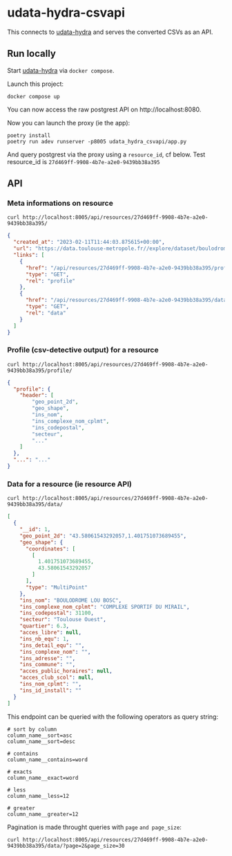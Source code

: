 # udata-hydra-csvapi

This connects to [udata-hydra](https://github.com/etalab/udata-hydra) and serves the converted CSVs as an API.

## Run locally

Start [udata-hydra](https://github.com/etalab/udata-hydra) via `docker compose`.

Launch this project:

```shell
docker compose up
```

You can now access the raw postgrest API on http://localhost:8080.

Now you can launch the proxy (ie the app):

```
poetry install
poetry run adev runserver -p8005 udata_hydra_csvapi/app.py
```

And query postgrest via the proxy using a `resource_id`, cf below. Test resource_id is `27d469ff-9908-4b7e-a2e0-9439bb38a395`

## API

### Meta informations on resource

```shell
curl http://localhost:8005/api/resources/27d469ff-9908-4b7e-a2e0-9439bb38a395/
```

```json
{
  "created_at": "2023-02-11T11:44:03.875615+00:00",
  "url": "https://data.toulouse-metropole.fr//explore/dataset/boulodromes/download?format=csv&timezone=Europe/Berlin&use_labels_for_header=false",
  "links": [
    {
      "href": "/api/resources/27d469ff-9908-4b7e-a2e0-9439bb38a395/profile/",
      "type": "GET",
      "rel": "profile"
    },
    {
      "href": "/api/resources/27d469ff-9908-4b7e-a2e0-9439bb38a395/data/",
      "type": "GET",
      "rel": "data"
    }
  ]
}
```

### Profile (csv-detective output) for a resource

```shell
curl http://localhost:8005/api/resources/27d469ff-9908-4b7e-a2e0-9439bb38a395/profile/
```

```json
{
  "profile": {
    "header": [
        "geo_point_2d",
        "geo_shape",
        "ins_nom",
        "ins_complexe_nom_cplmt",
        "ins_codepostal",
        "secteur",
        "..."
    ]
  },
  "...": "..."
}
```

### Data for a resource (ie resource API)

```shell
curl http://localhost:8005/api/resources/27d469ff-9908-4b7e-a2e0-9439bb38a395/data/
```

```json
[
  {
    "__id": 1,
    "geo_point_2d": "43.58061543292057,1.401751073689455",
    "geo_shape": {
      "coordinates": [
        [
          1.401751073689455,
          43.58061543292057
        ]
      ],
      "type": "MultiPoint"
    },
    "ins_nom": "BOULODROME LOU BOSC",
    "ins_complexe_nom_cplmt": "COMPLEXE SPORTIF DU MIRAIL",
    "ins_codepostal": 31100,
    "secteur": "Toulouse Ouest",
    "quartier": 6.3,
    "acces_libre": null,
    "ins_nb_equ": 1,
    "ins_detail_equ": "",
    "ins_complexe_nom": "",
    "ins_adresse": "",
    "ins_commune": "",
    "acces_public_horaires": null,
    "acces_club_scol": null,
    "ins_nom_cplmt": "",
    "ins_id_install": ""
  }
]
```

This endpoint can be queried with the following operators as query string:

```
# sort by column
column_name__sort=asc
column_name__sort=desc

# contains
column_name__contains=word

# exacts
column_name__exact=word

# less
column_name__less=12

# greater
column_name__greater=12
```

Pagination is made throught queries with `page` `and page_size`:
```
curl http://localhost:8005/api/resources/27d469ff-9908-4b7e-a2e0-9439bb38a395/data/?page=2&page_size=30
```
